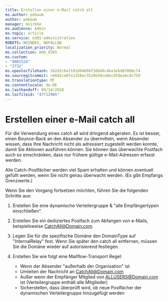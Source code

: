 ```yaml
---
title: Erstellen einer e-Mail catch all
ms.author: pebaum
author: pebaum
manager: mnirkhe
ms.audience: Admin
ms.topic: article
ms.service: o365-administration
ROBOTS: NOINDEX, NOFOLLOW
localization_priority: Normal
ms.collection: Adm_O365
ms.custom:
- "9001524"
- "3732"
ms.openlocfilehash: 262d2c6a7181d94094f3d840c4ba3ebd07000cf4
ms.sourcegitcommit: c6692ce0fa1358ec3529e59ca0ecdfdea4cdc759
ms.translationtype: MT
ms.contentlocale: de-DE
ms.lasthandoff: 09/14/2020
ms.locfileid: "47712985"
---
```

# <a name="create-an-email-catch-all"></a>Erstellen einer e-Mail catch all

Für die Verwendung eines catch all wird dringend abgeraten. Es ist besser, einen Bounce-Back an den Absender zu übermitteln, wenn Absender wissen, dass Ihre Nachricht nicht als adressiert zugestellt werden konnte, damit Sie Aktionen ausführen können. Sie können das überwachte Postfach auch so einschränken, dass nur frühere gültige e-Mail-Adressen erfasst werden. 

Alle Catch-Postfächer werden viel Spam erhalten und können eventuell gefüllt werden, wenn Sie nicht genau überwacht werden. (Es gibt Empfangs Grenzwerte.) 

Wenn Sie den Vorgang fortsetzen möchten, führen Sie die folgenden Schritte aus:

1. Erstellen Sie eine dynamische Verteilergruppe & "alle Empfängertypen einschließen".

2. Erstellen Sie ein dediziertes Postfach zum Abfangen von e-Mails, beispielsweise CatchAll@Domain.com.

3. Legen Sie für die spezifische Domäne den DomainType auf "InternalRelay" fest. Wenn Sie später den catch all entfernen, müssen Sie die Domäne wieder auf autorisierend festlegen.

4. Erstellen Sie wie folgt eine Mailflow-Transport Regel:

    - Wenn der Absender "außerhalb der Organisation" ist
    - Umleiten der Nachricht an CatchAll@Domain.com
    - Außer wenn der Empfänger Mitglied von ALLUSERS@Domain.com ist (Verteilergruppe enthält alle Mitglieder)
    - Sicherstellen, dass überprüft wird, ob neue Postfächer der dynamischen Verteilergruppe hinzugefügt werden
